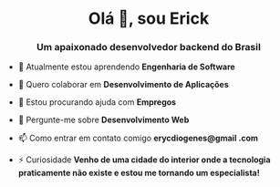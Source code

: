 <h1 align="center">Olá 👋, sou Erick</h1>
<h3 align="center">Um apaixonado desenvolvedor backend do Brasil</h3>

- 🌱 Atualmente estou aprendendo **Engenharia de Software**

- 👯 Quero colaborar em **Desenvolvimento de Aplicações**

- 🤝 Estou procurando ajuda com **Empregos**

- 💬 Pergunte-me sobre **Desenvolvimento Web**

- 📫 Como entrar em contato comigo **erycdiogenes@gmail .com**

- ⚡ Curiosidade **Venho de uma cidade do interior onde a tecnologia praticamente não existe e estou me tornando um especialista!**


